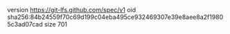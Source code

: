 version https://git-lfs.github.com/spec/v1
oid sha256:84b24559f70c69d199c04eba495ce932469307e39e8aee8a2f19805c3ad07cad
size 701
